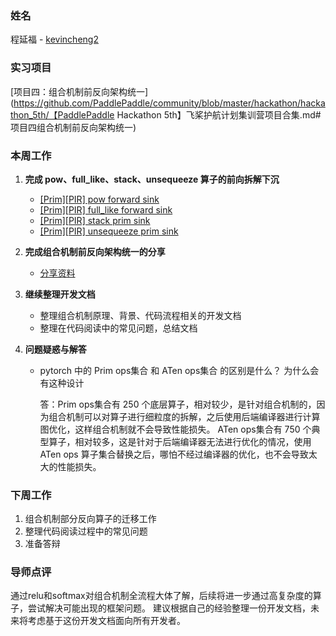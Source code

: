 ### 姓名
程延福 - [kevincheng2](https://github.com/kevincheng2)

### 实习项目
[项目四：组合机制前反向架构统一](https://github.com/PaddlePaddle/community/blob/master/hackathon/hackathon_5th/【PaddlePaddle Hackathon 5th】飞桨护航计划集训营项目合集.md#项目四组合机制前反向架构统一)

### 本周工作

1. **完成 pow、full_like、stack、unsequeeze 算子的前向拆解下沉**
   - [[Prim][PIR] pow forward sink](https://github.com/PaddlePaddle/Paddle/pull/59274)
   - [[Prim][PIR] full_like forward sink](https://github.com/PaddlePaddle/Paddle/pull/59534)
   - [[Prim][PIR] stack prim sink](https://github.com/PaddlePaddle/Paddle/pull/59713)
   - [[Prim][PIR] unsequeeze prim sink](https://github.com/PaddlePaddle/Paddle/pull/59798)
   
2. **完成组合机制前反向架构统一的分享**
   - [分享资料](https://github.com/PFCCLab/Camp/tree/main/Docs/04_TheUnityOfOperatorForwardAndBackwardInCombinationFeatures)
   
3. **继续整理开发文档**
   - 整理组合机制原理、背景、代码流程相关的开发文档
   - 整理在代码阅读中的常见问题，总结文档


4. **问题疑惑与解答**


	* pytorch 中的 Prim ops集合 和 ATen ops集合 的区别是什么？ 为什么会有这种设计
	
	    答：Prim ops集合有 250 个底层算子，相对较少，是针对组合机制的，因为组合机制可以对算子进行细粒度的拆解，之后使用后端编译器进行计算图优化，这样组合机制就不会导致性能损失。 ATen ops集合有 750 个典型算子，相对较多，这是针对于后端编译器无法进行优化的情况，使用 ATen ops 算子集合替换之后，哪怕不经过编译器的优化，也不会导致太大的性能损失。


### 下周工作

1. 组合机制部分反向算子的迁移工作
2. 整理代码阅读过程中的常见问题
3. 准备答辩

### 导师点评
通过relu和softmax对组合机制全流程大体了解，后续将进一步通过高复杂度的算子，尝试解决可能出现的框架问题。 建议根据自己的经验整理一份开发文档，未来将考虑基于这份开发文档面向所有开发者。
